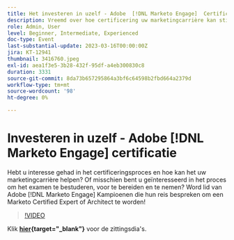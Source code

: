 ```yaml
---
title: Het investeren in uzelf - Adobe  [!DNL Marketo Engage]  Certificatie
description: Vreemd over hoe certificering uw marketingcarrière kan stimuleren? Word Adobe Marketo Engage Champions als ze hun ervaringen en tips delen over het studeren, voorbereiden en het examen afleggen om een Marketo Certified Expert of Architect te worden!
role: Admin, User
level: Beginner, Intermediate, Experienced
doc-type: Event
last-substantial-update: 2023-03-16T00:00:00Z
jira: KT-12941
thumbnail: 3416760.jpeg
exl-id: aea1f3e5-3b28-432f-95df-a4eb300830c8
duration: 3331
source-git-commit: 8da73b657295864a3bf6c64598b2fbd664a2379d
workflow-type: tm+mt
source-wordcount: '98'
ht-degree: 0%

---
```


# Investeren in uzelf - Adobe [!DNL Marketo Engage] certificatie

Hebt u interesse gehad in het certificeringsproces en hoe kan het uw marketingcarrière helpen? Of misschien bent u geïnteresseerd in het proces om het examen te bestuderen, voor te bereiden en te nemen? Word lid van Adobe [!DNL Marketo Engage] Kampioenen die hun reis bespreken om een Marketo Certified Expert of Architect te worden!

>[!VIDEO](https://video.tv.adobe.com/v/3416760/?quality=12&learn=on)

Klik **[hier](assets/certification.pdf){target="_blank"}** voor de zittingsdia&#39;s.
